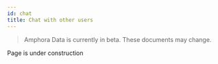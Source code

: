 ```yaml
---
id: chat
title: Chat with other users
---
```


> Amphora Data is currently in beta. These documents may change.

Page is under construction



